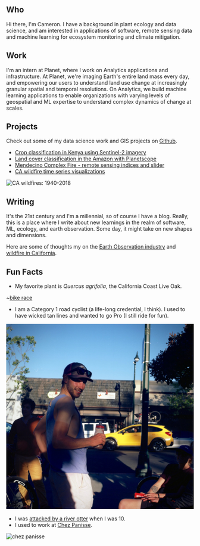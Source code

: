<html>
  <head>
    <link rel="shortcut icon" type="image/x-icon" href="favicon.ico">
  </head>
</html>

## Who

Hi there, I'm Cameron. I have a background in plant ecology and data science, and am interested in applications of software, remote sensing data and machine learning for ecosystem monitoring and climate mitigation.

## Work

I'm an intern at Planet, where I work on Analytics applications and infrastructure. At Planet, we're imaging Earth's entire land mass every day, and empowering our users to understand land use change at increasingly granular spatial and temporal resolutions. On Analytics, we build machine learning applications to enable organizations with varying levels of geospatial and ML expertise to understand complex dynamics of change at scales.

## Projects

Check out some of my data science work and GIS projects on [Github](https://github.com/cameronbronstein).

- [Crop classification in Kenya using Sentinel-2 imagery](https://github.com/cameronbronstein/iclr-radiant-crops)
- [Land cover classification in the Amazon with Planetscope](https://github.com/cameronbronstein/Planet-Amazon-Deep-Learning)
- [Mendecino Complex Fire - remote sensing indices and slider](https://cambostein.users.earthengine.app/view/mendocino-complex-fire)
- [CA wildfire time series visualizations](https://github.com/cameronbronstein/ca_wildfire_timeseries)

![CA wildfires: 1940-2018](assets/ca_wildfire.gif)

## Writing

It's the 21st century and I'm a millennial, so of course I have a blog. Really, this is a place where I write about new learnings in the realm of software, ML, ecology, and earth observation. Some day, it might take on new shapes and dimensions.

Here are some of thoughts my on the [Earth Observation industry](https://medium.com/@cambostein/reflections-on-ard19-ce9dddc7e64f) and [wildfire in California](https://medium.com/@cambostein/visualizing-the-mendocino-complex-fire-with-google-earth-engine-a5df0823e02c).

## Fun Facts

- My favorite plant is _Quercus agrifolia_, the California Coast Live Oak.

~[bike race](assets/glory_days.jpg)

- I am a Category 1 road cyclist (a life-long credential, I think). I used to have wicked tan lines and wanted to go Pro (I still ride for fun).

![tan lines](assets/biketan.jpg)

- I was [attacked by a river otter](https://www.wemjournal.org/article/S1080-6032(07)70202-8/fulltext) when I was 10.
- I used to work at [Chez Panisse](https://www.chezpanisse.com/about/chez-panisse/).

![chez panisse](assets/salad_finger.png])